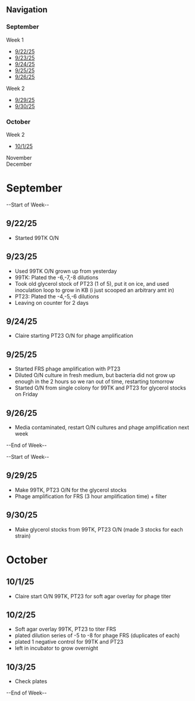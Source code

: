 ## Navigation

### September <br>
Week 1
- [9/22/25](#92225)
- [9/23/25](#92325)
- [9/24/25](#92425)
- [9/25/25](#92525)
- [9/26/25](#92625) <br>

Week 2 <br>
- [9/29/25](#92925)
- [9/30/25](#93025) <br>

### October <br>

Week 2
- [10/1/25](#10125)

November <br>
December <br>


# September

--Start of Week--
## 9/22/25
- Started 99TK O/N

## 9/23/25
- Used 99TK O/N grown up from yesterday
- 99TK: Plated the -6,-7,-8 dilutions
- Took old glycerol stock of PT23 (1 of 5), put it on ice, and used inoculation loop to grow in KB (i just scooped an arbitrary amt in)
- PT23: Plated the -4,-5,-6 dilutions
- Leaving on counter for 2 days

## 9/24/25
- Claire starting PT23 O/N for phage amplification

## 9/25/25
- Started FRS phage amplification with PT23
- Diluted O/N culture in fresh medium, but bacteria did not grow up enough in the 2 hours so we ran out of time, restarting tomorrow
- Started O/N from single colony for 99TK and PT23 for glycerol stocks on Friday

## 9/26/25
- Media contaminated, restart O/N cultures and phage amplification next week

--End of Week--

--Start of Week--
## 9/29/25
- Make 99TK, PT23 O/N for the glycerol stocks
- Phage amplification for FRS (3 hour amplification time) + filter

## 9/30/25
- Make glycerol stocks from 99TK, PT23 O/N (made 3 stocks for each strain)

# October

## 10/1/25
- Claire start O/N 99TK, PT23 for soft agar overlay for phage titer

## 10/2/25
- Soft agar overlay 99TK, PT23 to titer FRS 
- plated dilution series of -5 to -8 for phage FRS (duplicates of each)
- plated 1 negative control for 99TK and PT23
- left in incubator to grow overnight  

## 10/3/25
- Check plates

--End of Week--
